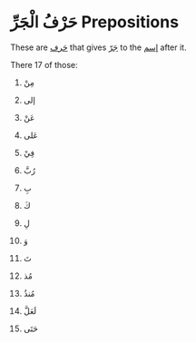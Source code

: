 # حَرْفُ الْجَرِّ Prepositions

These are [حَرف](/reference/nahw/harf/) that gives [جَرّ](/reference/nahw/jarr/) to the [إسم](/reference/nahw/ism/) after it. 

There 17 of those: 

1. مِنْ

2. إلى

3. عَنْ

4. عَلى

5. فِيْ

6. رُبَّ

7. بِ

8. كَ

9. لِ

10. وَ

11. تَ

12. مُذ

13. مُنذُ

14. لَعَلَّ

15. حَتَى